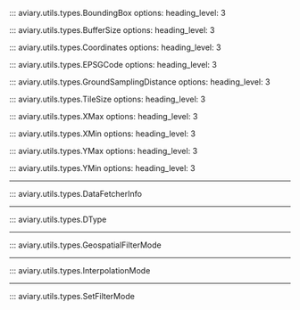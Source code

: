 ::: aviary.utils.types.BoundingBox
    options:
      heading_level: 3

::: aviary.utils.types.BufferSize
    options:
      heading_level: 3

::: aviary.utils.types.Coordinates
    options:
      heading_level: 3

::: aviary.utils.types.EPSGCode
    options:
      heading_level: 3

::: aviary.utils.types.GroundSamplingDistance
    options:
      heading_level: 3

::: aviary.utils.types.TileSize
    options:
      heading_level: 3

::: aviary.utils.types.XMax
    options:
      heading_level: 3

::: aviary.utils.types.XMin
    options:
      heading_level: 3

::: aviary.utils.types.YMax
    options:
      heading_level: 3

::: aviary.utils.types.YMin
    options:
      heading_level: 3

---

::: aviary.utils.types.DataFetcherInfo

---

::: aviary.utils.types.DType

---

::: aviary.utils.types.GeospatialFilterMode

---

::: aviary.utils.types.InterpolationMode

---

::: aviary.utils.types.SetFilterMode
